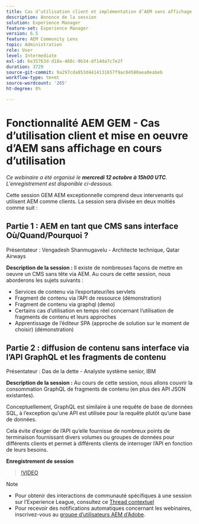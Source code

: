 ```yaml
---
title: Cas d’utilisation client et implémentation d’AEM sans affichage en cours d’utilisation
description: Annonce de la session
solution: Experience Manager
feature-set: Experience Manager
version: 6.5
feature: AEM Community Lens
topic: Administration
role: User
level: Intermediate
exl-id: 6e35763d-d18a-468c-9b34-df14da7c7e2f
duration: 3729
source-git-commit: 9a297cda953d4414131657f9ac84580aea0eabeb
workflow-type: tm+mt
source-wordcount: '265'
ht-degree: 0%

---
```


# Fonctionnalité AEM GEM - Cas d’utilisation client et mise en oeuvre d’AEM sans affichage en cours d’utilisation

*Ce webinaire a été organisé le **mercredi 12 octobre à 15h00 UTC**. L&#39;enregistrement est disponible ci-dessous.*

Cette session GEM AEM exceptionnelle comprend deux intervenants qui utilisent AEM comme clients. La session sera divisée en deux moitiés comme suit :

## Partie 1 : AEM en tant que CMS sans interface Où/Quand/Pourquoi ?

Présentateur : Vengadesh Shanmugavelu - Architecte technique, Qatar Airways

**Description de la session :**
Il existe de nombreuses façons de mettre en oeuvre un CMS sans tête via AEM.
Au cours de cette session, nous aborderons les sujets suivants :

* Services de contenu via l’exportateur/les servlets
* Fragment de contenu via l’API de ressource (démonstration)
* Fragment de contenu via graphql (demo)
* Certains cas d’utilisation en temps réel concernant l’utilisation de fragments de contenu et leurs approches
* Apprentissage de l’éditeur SPA (approche de solution sur le moment de choisir) (démonstration)

## Partie 2 : diffusion de contenu sans interface via l’API GraphQL et les fragments de contenu

Présentateur : Das de la dette - Analyste système senior, IBM

**Description de la session :**
Au cours de cette session, nous allons couvrir la consommation GraphQL de fragments de contenu (en plus des API JSON existantes).

Conceptuellement, GraphQL est similaire à une requête de base de données SQL, à l’exception qu’une API est utilisée pour la requête plutôt qu’une base de données.

Cela évite d’exiger de l’API qu’elle fournisse de nombreux points de terminaison fournissant divers volumes ou groupes de données pour différents clients et permet à différents clients de interroger l’API en fonction de leurs besoins.

**Enregistrement de session**

>[!VIDEO](https://video.tv.adobe.com/v/3410160)

>[!NOTE]
>
>* Pour obtenir des interactions de communauté spécifiques à une session sur l’Experience League, consultez ce [Thread contextuel](https://adobe.ly/3r6P4nr)
>* Pour recevoir des notifications automatiques concernant les webinaires, inscrivez-vous au [groupe d’utilisateurs AEM d’Adobe](https://aem-augs.adobe.com/).
